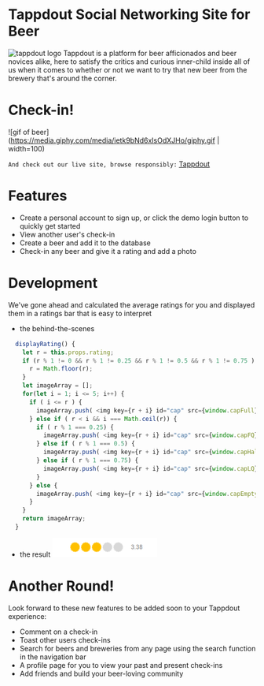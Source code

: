 # Tappdout Social Networking Site for Beer
![tappdout logo](https://scontent-lga3-2.xx.fbcdn.net/v/t1.15752-9/142710740_171244464756626_3543394188550254900_n.png?_nc_cat=100&ccb=2&_nc_sid=ae9488&_nc_ohc=K_opR1bJDuEAX8RX_Xm&_nc_ht=scontent-lga3-2.xx&oh=4827405eab574884243182d3daf95384&oe=6038B4E6)
Tappdout is a platform for beer afficionados and beer novices alike, here to satisfy the critics and curious inner-child inside all of us when it comes to whether or not we want to try that new beer from the brewery that's around the corner. 

# Check-in!
![gif of beer](https://media.giphy.com/media/ietk9bNd6xIsOdXJHo/giphy.gif | width=100)

`And check out our live site, browse responsibly:` [Tappdout](https://tappdout.herokuapp.com/#/ "cheers!")

# Features
- Create a personal account to sign up, or click the demo login button to quickly get started
- View another user's check-in
- Create a beer and add it to the database
- Check-in any beer and give it a rating and add a photo

# Development
We've gone ahead and calculated the average ratings for you and displayed them in a ratings bar that is easy to interpret
- the behind-the-scenes
```javascript
  displayRating() {
    let r = this.props.rating;
    if (r % 1 != 0 && r % 1 != 0.25 && r % 1 != 0.5 && r % 1 != 0.75 ) {
      r = Math.floor(r);
    }
    let imageArray = [];
    for(let i = 1; i <= 5; i++) {
      if ( i <= r ) {
        imageArray.push( <img key={r + i} id="cap" src={window.capFull}/> )
      } else if ( r < i && i === Math.ceil(r)) {
        if ( r % 1 === 0.25) {
          imageArray.push( <img key={r + i} id="cap" src={window.capFQ}/> )
        } else if ( r % 1 === 0.5) {
          imageArray.push( <img key={r + i} id="cap" src={window.capHalf}/> )
        } else if ( r % 1 === 0.75) {
          imageArray.push( <img key={r + i} id="cap" src={window.capLQ}/> )
        } 
      } else {
        imageArray.push( <img key={r + i} id="cap" src={window.capEmpty}/> )
      }
    }
    return imageArray;
  }
```
- the result
![avg ratings bar](https://github.com/dsuh93/Tappdout/blob/main/app/assets/images/avg%20rating%20example.PNG)
# Another Round!
Look forward to these new features to be added soon to your Tappdout experience:
- Comment on a check-in
- Toast other users check-ins
- Search for beers and breweries from any page using the search function in the navigation bar
- A profile page for you to view your past and present check-ins
- Add friends and build your beer-loving community

